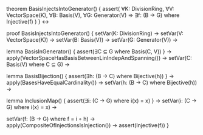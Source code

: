 theorem BasisInjectsIntoGenerator() {
  assert(
    ∀K: DivisionRing, ∀V: VectorSpace(K), ∀B: Basis(V), ∀G: Generator(V) ⇒
    ∃f: (B → G) where Injective(f)
  )
} ↔

proof BasisInjectsIntoGenerator() {
  setVar(K: DivisionRing) →
  setVar(V: VectorSpace(K)) →
  setVar(B: Basis(V)) →
  setVar(G: Generator(V)) →

  lemma BasisInGenerator() {
    assert(∃C ⊆ G where Basis(C, V))
  } →
  apply(VectorSpaceHasBasisBetweenLinIndepAndSpanning()) →
  setVar(C: Basis(V) where C ⊆ G) →

  lemma BasisBijection() {
    assert(∃h: (B → C) where Bijective(h))
  } →
  apply(BasesHaveEqualCardinality()) →
  setVar(h: (B → C) where Bijective(h)) →

  lemma InclusionMap() {
    assert(∃i: (C → G) where i(x) = x)
  } →
  setVar(i: (C → G) where i(x) = x) →

  setVar(f: (B → G) where f = i ∘ h) →
  apply(CompositeOfInjectionsIsInjection()) →
  assert(Injective(f))
}